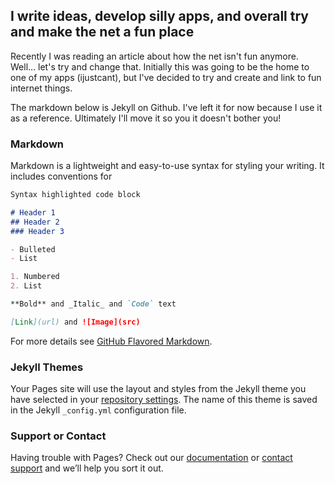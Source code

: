 ## I write ideas, develop silly apps, and overall try and make the net a fun place

Recently I was reading an article about how the net isn't fun anymore. Well... let's try and change that. Initially this was going to be the home to one of my apps (ijustcant), but I've decided to try and create and link to fun internet things. 

The markdown below is Jekyll on Github. I've left it for now because I use it as a reference. Ultimately I'll move it so you it doesn't bother you!

### Markdown

Markdown is a lightweight and easy-to-use syntax for styling your writing. It includes conventions for

```markdown
Syntax highlighted code block

# Header 1
## Header 2
### Header 3

- Bulleted
- List

1. Numbered
2. List

**Bold** and _Italic_ and `Code` text

[Link](url) and ![Image](src)
```

For more details see [GitHub Flavored Markdown](https://guides.github.com/features/mastering-markdown/).

### Jekyll Themes

Your Pages site will use the layout and styles from the Jekyll theme you have selected in your [repository settings](https://github.com/gregortheoverlander/gregortheoverlander.github.io/settings). The name of this theme is saved in the Jekyll `_config.yml` configuration file.

### Support or Contact

Having trouble with Pages? Check out our [documentation](https://help.github.com/categories/github-pages-basics/) or [contact support](https://github.com/contact) and we’ll help you sort it out.

